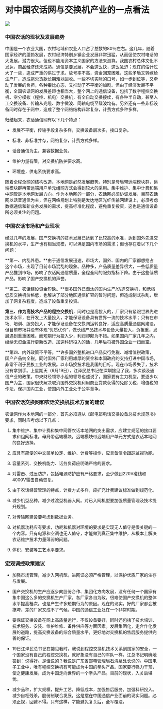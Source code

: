 # 对中国农话网与交换机产业的一点看法
<img class="pv" src="https://api.visitor.plantree.me/visitor-badge/pv?namespace=plantree.me&key=renzhengfei-speeches/对中国农话网与交换机产业的一点看法.md">



### 中国农话的现状及发展趋势


中国是一个农业大国，农村地域和农业人口占了总数的80％左右。这几年，随着国家经济的蓬勃发展，农村经济特别乡镇企业发展非常迅猛，从而促使农村电话的大发展，潜力很大。但也不能用资本主义国家的方法来测算。我国农村总体文化不发达，商品经济还未成熟，通信是要发展，不会这么快，这么急迫；现在的估计过大了一些，造成严重的供过于求。放号率不高，资金回笼困难，这些矛盾又转嫁给生产厂，造成拖欠货款长期难以回收。一些不切实际的口号，如一步到位等，又牵动了发展的负担，各种攀比心态，又推动了不平衡的加剧。但由于经济发展不平衡，全国农话网的发展差距也相当大，整个网上的通信设备，包括了数字程控交换机、空分模拟（程控、机电）交换机，有全自动交换接续，有各种半自动，甚至人工交换设备、传输从光缆、数字微波、同轴电缆至载波均有。另外还有一些非标设备同时存在于网中，造成了整个网络结构非常复杂，计费方式多种多样。

归结起来，农话通信网有以下几个特点：

- 发展不平衡，传输手段复杂多样，交换设备层次多，接口复杂。

- 标准、非标准并存，网络复杂，计费方式多样。

- 话音通信为主，兼容数据业务。

- 维护力量有限，对交换机防护要求高。

- 环境差，供电系统要求高。

随着全程全网的结构改造，本地网是必然发展趋势。特别是母局带远端模块群，远端模块群再带远端用户单元组网方式会得到较大的采用。集中维护、集中计费和集中网管是本地网发展方向。作为本地网的一部分，农话网必须协调发展，目前农话网以话音通信为主，但在网络规划上特别是发达地区光纤传输网建设上，必须考虑数据通信和新业务发展的需求，提高标准化程度，避免重复投资，这也是通信设备所必须关注的问题。

### 中国农话市场和产业现状


经过几年的发展，国产交换机的技术发展已达到了比较高的水准，达到国外先进交换机的水平，生产也有相当规模，可以满足国内市场的需求；但也存在着以下几个问题：

**第一、内乱外患。**由于通信发展迅速，市场大，国外、国内的厂家都想抢占这个市场，出现了目前市场混乱的现象。品种多，产品质量差异很大，一些低质量产品推到市场，影响了农话网通信质量，全程全网的服务指标下降。由于这些低质产品，影响了国产交换机的声誉。

**第二、农话建设资金短缺。**很多国外已淘汰的国内生产/仿造交换机，和低档低质交换机价格低，也解决了部分地区通信扩容的暂时问题，但造成制式杂乱，增加了网复杂程度，造成了设备重复投资。

**第三、作为高技术产品的程控交换机**，同时也是高投入的，厂家只有紧跟世界先进技术水平，在开发上大量投入，才能保证设备具有世界一流的技术水平；只有在市场、培训、服务投入，才能保证设备在交换网运转良好，适应高质量通信网建设。但目前市场并没有体现“优质优价”，做长线产品技术与设备大量投入，负担重，发展遇到重重困难，而短期行为投入少，利润却颇为不错。如果国内厂家几年之内，继续无资金进行更新改造、加速科研投入的话，几年后将被外国企业一扫而空。

**第四、内外政策不平等。**许多国外整机进口产品实行免税、减增值税政策，国产产品纳全税，同时国外厂家利用雄厚的资金和本国政府的支持打进中国市场，非常不利于民族工业的发展。以市场换技术是我国的目标。现在市场丢失了，技术没有拿到手。上星期天（6月19日），江泽民总书记在深圳接见了我，多次谈及通信产业的政策。中央财经领导小组的领导也述说了，国家要有主力机型，要逐步以国产为主，国家很快解决取消国外交换机利用商业贷款获得的免除关税、增值税的作法，保护国内工业，使国内外工业处于公平竞争。

### 中国农话交换网和农话交换机技术方面的建议


农话网作为本地网的一部分，首先必须遵从《邮电部电话交换设备总技术规范书》要求，同时应考虑以下几点：

1) 集中维护、集中计费和集中网管农话本地网的突出需求，应建立规范的接口要求和组网标准。母局带远端模块，远端模块带远端用户单元方式是农话本地网的良好选择。

2) 应具有简便的中文菜单设定、维护、计费等操作，应具备信令跟踪监视功能。

3) 容量系列、交换机能力、话务负荷应明确严格的要求。

4) 对雷击、过压防护，包括电源防护应有严格要求，至少做到220V碰线和4000V雷击自动恢复。

5) 由于农话经营管理的特点，计费方式多样，应扩充计费建议标准做到规范化。

6) 减少机型品种，减少过渡型机器入网。对已入网机型要加强质量管理及技术提升规划。

7) 对传输网建设要考虑到数据业务。

8) 对机器功耗应有要求，功耗和机器对环境的要求是实现无人值守是很关键的一个内容。只有电源和空调也无人值守，才能做到真正集中维护，从根本上解决农话维护技术力量薄弱的问题。

9) 体积、安装等工艺水平要求。

### 宏观调控政策建议


- 加强市场管理，减少入网机型。进网证必须严格管理，以保护优质厂家的生存与发展。

- 国产交换机的生产应逐步向股份合作、集团化方向发展，没有任何一个国家有象中国这么多的交换机生产厂家，各厂家各自为政，很难使国产交换机的整体水平提高档次，也是产生许多短期行为的原因。现在的现实，好的厂家都会被拖垮，差的厂家又成不了气候。中国的通信工业处在一个非常时期。

- 要保证交换设备在网上高质量运行，不仅设备要好，同时还包括了技术培训、技术服务、安装、维护维修、备件供应等方面因素。发展集团化，走合作化发展的道路，提高交换设备的综合质量水平，更好地对交换机的售后服务提供完善的保证。

- 19日江泽民总书记在接见我时，我说到程控交换机技术关系到国家的安全，一个国家没有自己的程控交换机，就好象没有自己的军队一样。江总书记明确地答到：说得好。是谁说的？我说是广东省邮电管理局石清泉处长说的。中国电子工业中，唯有程控交换机有可能成为中国的拳头产品。国家要行强力干预，使之健康发展，成为中国走向世界的一个拳头产品。目前的现状，入关后堪忧。

- 减少品种，扩大规模，提升工艺，降低成本，加强售后服务，加强科研投入。减少自相残杀，股份制联合发展，这是摆在中国通信产业面前的现实问题。必须正视，回避不得。只有这样，才能避免复关后，全军覆没。
